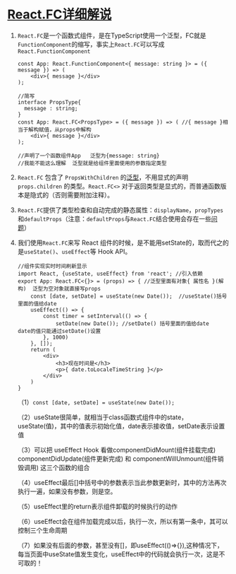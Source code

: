 # [React.FC详细解说](https://github.com/Smileye-v/gitblog/issues/25)

1. `React.FC`是一个函数式组件，是在TypeScript使用一个泛型，FC就是`FunctionComponent`的缩写，事实上`React.FC`可以写成`React.FunctionComponent`

   ```react
   const App: React.FunctionComponent<{ message: string }> = ({ message }) => (
       <div>{ message }</div>
   );
    
   //简写
   interface PropsType{
     message : string;
   }
   const App: React.FC<PropsType> = ({ message }) => ( //{ message }相当于解构赋值，从props中解构
       <div>{ message }</div>
   );
    
   //声明了一个函数组件App   泛型为{message: string}  
   //我能不能这么理解  泛型就是给组件里面使用的参数指定类型 
   ```

2. `React.FC` 包含了 `PropsWithChildren` 的[泛型](https://so.csdn.net/so/search?q=泛型&spm=1001.2101.3001.7020)，不用显式的声明 `props.children` 的类型。`React.FC<>` 对于返回类型是显式的，而普通函数版本是隐式的（否则需要附加注释）。

3. `React.FC`提供了类型检查和自动完成的静态属性：`displayName`，`propTypes`和`defaultProps`（注意：`defaultProps`与`React.FC`结合使用会存在一些[问题](https://github.com/typescript-cheatsheets/react/issues/87)）

4. 我们使用`React.FC`来写 React 组件的时候，是不能用setState的，取而代之的是`useState()`、`useEffect`等 Hook API。

   ```react
   //组件实现实时时间刷新显示
   import React, {useState, useEffect} from 'react'; //引入依赖
   export App: React.FC<{}> = (props) => { //泛型里面有对象{ 属性名 }(解构)  泛型为空对象就直接写props
       const [date, setDate] = useState(new Date());  //useState()括号里面的值给date
       useEffect(() => {
           const timer = setInterval(() => {
               setDate(new Date()); //setDate() 括号里面的值给date   date的值只能通过setDate()设置
           }, 1000)
       }, []);
       return (
           <div>
               <h3>现在时间是</h3>
               <p>{ date.toLocaleTimeString }</p>
           </div>
       )
   }  
   ```

   （1）`const [date, setDate] = useState(new Date());`

   （2）useState很简单，就相当于class函数式组件中的state，useState(值)，其中的值表示初始化值，date表示接收值，setDate表示设置值

   （3）可以把 useEffect Hook 看做componentDidMount(组件挂载完成) componentDidUpdate(组件更新完成) 和 componentWillUnmount(组件销毁调用) 这三个函数的组合

   （4）useEffect最后[]中括号中的参数表示当此参数更新时，其中的方法再次执行一遍，如果没有参数，则是空。

   （5）useEffect里的return表示组件卸载的时候执行的动作

   （6）useEffect会在组件加载完成以后，执行一次，所以有第一条中，其可以控制三个生命周期

   （7）如果没有后面的参数，甚至没有[]，即useEffect(()=>{}),这种情况下，每当页面中useState值发生变化，useEffect中的代码就会执行一次，这是不可取的！
